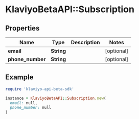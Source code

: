 # KlaviyoBetaAPI::Subscription

## Properties

| Name | Type | Description | Notes |
| ---- | ---- | ----------- | ----- |
| **email** | **String** |  | [optional] |
| **phone_number** | **String** |  | [optional] |

## Example

```ruby
require 'klaviyo-api-beta-sdk'

instance = KlaviyoBetaAPI::Subscription.new(
  email: null,
  phone_number: null
)
```

